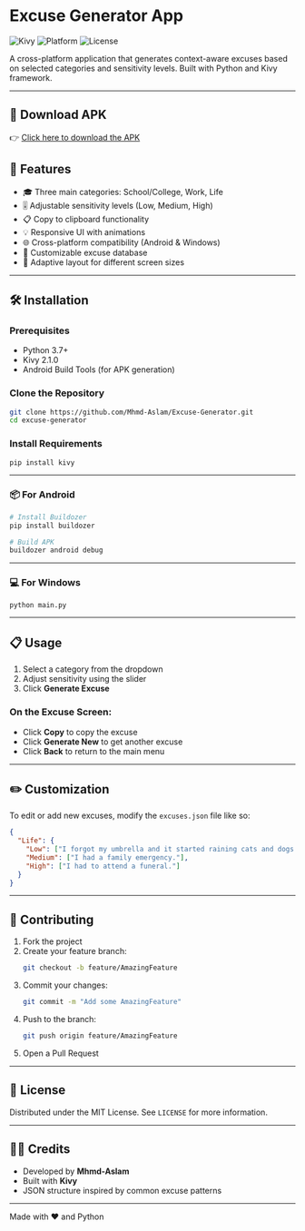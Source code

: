 # Excuse Generator App

![Kivy](https://img.shields.io/badge/Kivy-2.1.0-green)
![Platform](https://img.shields.io/badge/Platform-Android%20%7C%20Windows-blue)
![License](https://img.shields.io/badge/License-MIT-yellow)

A cross-platform application that generates context-aware excuses based on selected categories and sensitivity levels. Built with Python and Kivy framework.

---

## 📲 Download APK

👉 [Click here to download the APK](https://github.com/Mhmd-Aslam/Excuse-Generator/raw/main/bin/excuseapp-3.2-arm64.apk)

## 🚀 Features

- 🎓 Three main categories: School/College, Work, Life  
- 🎚️ Adjustable sensitivity levels (Low, Medium, High)  
- 📋 Copy to clipboard functionality  
- 💡 Responsive UI with animations  
- 🌐 Cross-platform compatibility (Android & Windows)    
- 🧩 Customizable excuse database  
- 📱 Adaptive layout for different screen sizes  

---

## 🛠️ Installation

### Prerequisites
- Python 3.7+
- Kivy 2.1.0
- Android Build Tools (for APK generation)

### Clone the Repository
```bash
git clone https://github.com/Mhmd-Aslam/Excuse-Generator.git
cd excuse-generator
```

### Install Requirements
```bash
pip install kivy
```

---

### 📦 For Android
```bash
# Install Buildozer
pip install buildozer

# Build APK
buildozer android debug
```

---

### 💻 For Windows
```bash
python main.py
```

---

## 📋 Usage

1. Select a category from the dropdown  
2. Adjust sensitivity using the slider  
3. Click **Generate Excuse**  

### On the Excuse Screen:
- Click **Copy** to copy the excuse  
- Click **Generate New** to get another excuse  
- Click **Back** to return to the main menu  

---

## ✏️ Customization

To edit or add new excuses, modify the `excuses.json` file like so:

```json
{
  "Life": {
    "Low": ["I forgot my umbrella and it started raining cats and dogs."],
    "Medium": ["I had a family emergency."],
    "High": ["I had to attend a funeral."]
  }
}
```

---

## 🤝 Contributing

1. Fork the project  
2. Create your feature branch:  
   ```bash
   git checkout -b feature/AmazingFeature
   ```
3. Commit your changes:  
   ```bash
   git commit -m "Add some AmazingFeature"
   ```
4. Push to the branch:  
   ```bash
   git push origin feature/AmazingFeature
   ```
5. Open a Pull Request  

---

## 📄 License

Distributed under the MIT License. See `LICENSE` for more information.

---

## 👨‍💻 Credits

- Developed by **Mhmd-Aslam**  
- Built with **Kivy**  
- JSON structure inspired by common excuse patterns

---

Made with ❤️ and Python
